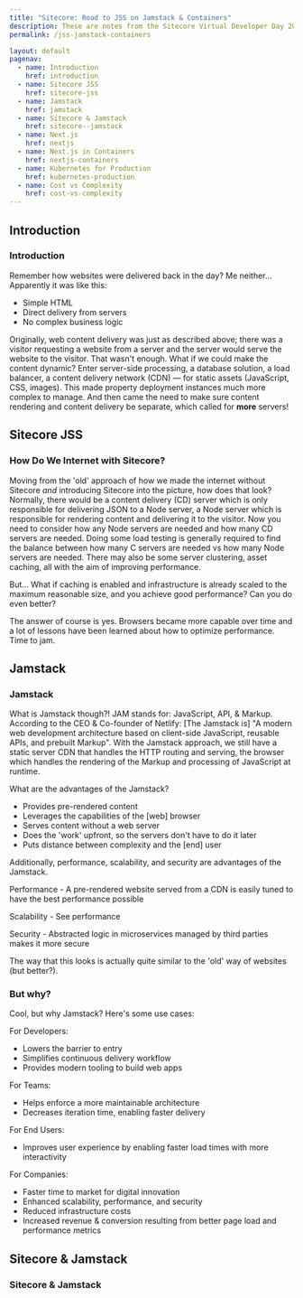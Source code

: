 ```yaml
---
title: "Sitecore: Road to JSS on Jamstack & Containers"
description: These are notes from the Sitecore Virtual Developer Day 2021 Workshop — 'Sitecore':' Road to JSS on Jamstack & Containers'.
permalink: /jss-jamstack-containers

layout: default
pagenav:
  - name: Introduction
    href: introduction
  - name: Sitecore JSS
    href: sitecore-jss
  - name: Jamstack
    href: jamstack
  - name: Sitecore & Jamstack
    href: sitecore--jamstack
  - name: Next.js
    href: nextjs
  - name: Next.js in Containers
    href: nextjs-containers
  - name: Kubernetes for Production
    href: kubernetes-production
  - name: Cost vs Complexity
    href: cost-vs-complexity
---
```


## Introduction

### Introduction

Remember how websites were delivered back in the day? Me neither... Apparently it was like this:

* Simple HTML
* Direct delivery from servers
* No complex business logic

Originally, web content delivery was just as described above; there was a visitor requesting a website from a server and the server would serve the website to the visitor. That wasn't enough. What if we could make the content dynamic? Enter server-side processing, a database solution, a load balancer, a content delivery network (CDN) — for static assets (JavaScript, CSS, images). This made property deployment instances much more complex to manage. And then came the need to make sure content rendering and content delivery be separate, which called for **more** servers!

## Sitecore JSS

### How Do We Internet with Sitecore?

Moving from the 'old' approach of how we made the internet without Sitecore *and* introducing Sitecore into the picture, how does that look? Normally, there would be a content delivery (CD) server which is only responsible for delivering JSON to a Node server, a Node server which is responsible for rendering content and delivering it to the visitor. Now you need to consider how any Node servers are needed and how many CD servers are needed. Doing some load testing is generally required to find the balance between how many C servers are needed vs how many Node servers are needed. There may also be some server clustering, asset caching, all with the aim of improving performance.

But... What if caching is enabled and infrastructure is already scaled to the maximum reasonable size, and  you achieve good performance? Can you do even better?

The answer of course is yes. Browsers became more capable over time and a lot of lessons have been learned about how to optimize performance. Time to jam.

## Jamstack

### Jamstack

What is Jamstack though?! JAM stands for: JavaScript, API, & Markup. According to the CEO & Co-founder of Netlify: [The Jamstack is] "A modern web development architecture based on client-side JavaScript, reusable APIs, and prebuilt Markup". With the Jamstack approach, we still have a static server CDN that handles the HTTP routing and serving, the browser which handles the rendering of the Markup and processing of JavaScript at runtime.

What are the advantages of the Jamstack?

* Provides pre-rendered content
* Leverages the capabilities of the [web] browser
* Serves content without a web server
* Does the 'work' upfront, so the servers don't have to do it later
* Puts distance between complexity and the [end] user

Additionally, performance, scalability, and security are advantages of the Jamstack.

Performance - A pre-rendered website served from a CDN is easily tuned to have the best performance possible

Scalability - See performance

Security - Abstracted logic in microservices managed by third parties makes it more secure

The way that this looks is actually quite similar to the 'old' way of websites (but better?).

### But why?

Cool, but why Jamstack? Here's some use cases:

For Developers:

* Lowers the barrier to entry
* Simplifies continuous delivery workflow
* Provides modern tooling to build web apps

For Teams:

* Helps enforce a more maintainable architecture
* Decreases iteration time, enabling faster delivery

For End Users:

* Improves user experience by enabling faster load times with more interactivity

For Companies:

* Faster time to market for digital innovation
* Enhanced scalability, performance, and security
* Reduced infrastructure costs
* Increased revenue & conversion resulting from better page load and performance metrics

## Sitecore & Jamstack

### Sitecore & Jamstack